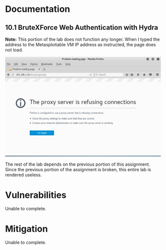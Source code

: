 # Documentation

## 10.1 BruteXForce Web Authentication with Hydra 

**Note:** This portion of the lab does not function any longer. When I typed the address to the Metasploitable VM IP address as instructed, the page does not load.

![broken-1]

The rest of the lab depends on the previous portion of this assignment. Since the previous portion of the assignment is broken, this entire lab is rendered useless.

# Vulnerabilities

Unable to complete.

# Mitigation

Unable to complete.

[broken-1]: assets/broken-1.png
